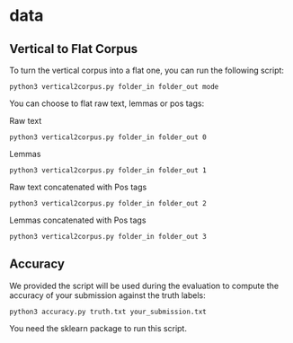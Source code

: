 # data


## Vertical to Flat Corpus

To turn the vertical corpus into a flat one, you can run the following script:
```
python3 vertical2corpus.py folder_in folder_out mode
```

You can choose to flat raw text, lemmas or pos tags:

Raw text
```
python3 vertical2corpus.py folder_in folder_out 0
```

Lemmas
```
python3 vertical2corpus.py folder_in folder_out 1
```

Raw text concatenated with Pos tags
```
python3 vertical2corpus.py folder_in folder_out 2
```

Lemmas concatenated with Pos tags
```
python3 vertical2corpus.py folder_in folder_out 3
```

## Accuracy

We provided the script will be used during the evaluation to compute the accuracy of your submission against the truth labels:

```
python3 accuracy.py truth.txt your_submission.txt
```

You need the sklearn package to run this script.

